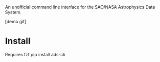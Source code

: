 An unofficial command line interface for the SAO/NASA Astrophysics Data System.

[demo gif]

# Install

Requires fzf
pip install ads-cli
